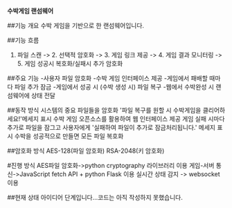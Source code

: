 **수박게임 랜섬웨어**

##기능 개요 
수박 게임을 기반으로 한 랜섬웨어입니다.


##기능 흐름
1. 파일 스캔 -> 2. 선택적 암호화 -> 3. 게임 링크 제공 -> 4. 게임 결과 모니터링 -> 5. 게임 성공시 복호화/실패시 추가 암호화


##주요 기능 
-사용자 파일 암호화 
-수박 게임 인터페이스 제공 
-게임에서 패배할 때마다 파일 추가 잠금 
-게임에서 성공 시 (수박 생성 시) 파일 복구 
-웹에서 수박완성 시 랜섬웨어에 상태 전달

##동작 방식
시스템의 중요 파일들을 암호화
'파일 복구를 원할 시 수박게임을 클리어하세요!'메세지 표시
수박 게임 오픈소스를 활용하여 웹 인터페이스 제공
게임 실패 시마다 추가로 파일을 잠그고 사용자에게 '실패하여 파일이 추가로 잠금처리됩니다.' 메세지 표시
수박을 성공적으로 만들면 모든 파일 복호화

##암호화 방식
AES-128(파일 암호화)
RSA-2048(키 암호화)

#진행 방식
AES파일 암호화->python cryptography 라이브러리 이용
게임-서버 통신->JavaScript fetch API + python Flask 이용
실시간 상태 감지 -> websocket이용

##현재 상태 
아이디어 단계입니다...코드는 아직 작성하지 못했습니다.
